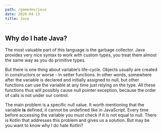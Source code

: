 ```yaml
---
path: /gamedev/java
date: 2020-04-13
title: Java
---
```


## Why do I hate Java?

The most valuable part of this language is the garbage collector. Java provides very nice syntax to work with custom types, you treat them almost the same way as you do primitive types. 

But there is one thing about variable’s life-cycle. Objects usually are created in constructors or worse - in setter functions. In other words, somewhere after the variable is declared and initially assigned to null, but other functions can use the variable at any time just relying on the type. All these functions thus will possibly cause null pointer exception, because the order of calls is not under our control.

The main problem is a specific null value. It worth mentioning that the variable **is** defined, it cannot be undefined like in JavaScript. Every time before accessing the variable you must check if it is not equal to null. There is Kotlin that addresses this problem and gives us a solution. But may be you want to know why I do hate Kotlin?